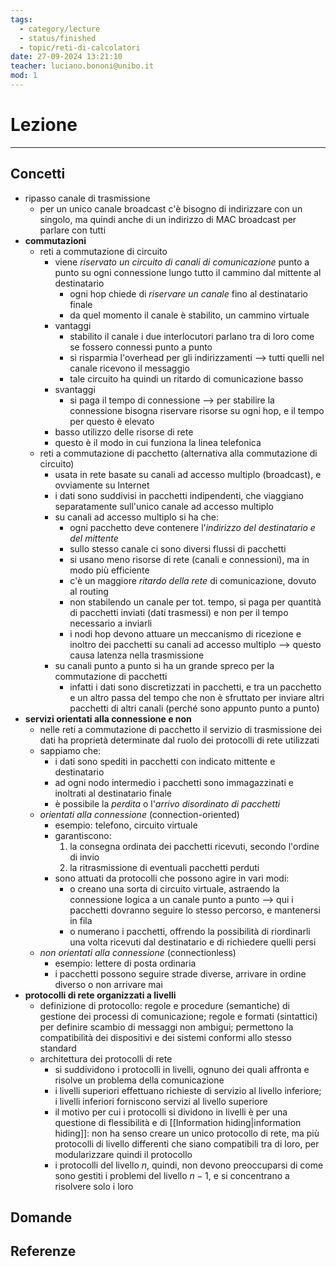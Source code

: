 ```yaml
---
tags:
  - category/lecture
  - status/finished
  - topic/reti-di-calcolatori
date: 27-09-2024 13:21:10
teacher: luciano.bononi@unibo.it
mod: 1
---
```

# Lezione
---
## Concetti
- ripasso canale di trasmissione
	- per un unico canale broadcast c'è bisogno di indirizzare con un singolo, ma quindi anche di un indirizzo di MAC broadcast per parlare con tutti
- **commutazioni**
	- reti a commutazione di circuito
		- viene _riservato un circuito di canali di comunicazione_ punto a punto su ogni connessione lungo tutto il cammino dal mittente al destinatario
			- ogni hop chiede di _riservare un canale_ fino al destinatario finale
			- da quel momento il canale è stabilito, un cammino virtuale
		- vantaggi
			- stabilito il canale i due interlocutori parlano tra di loro come se fossero connessi punto a punto
			- si risparmia l'overhead per gli indirizzamenti --> tutti quelli nel canale ricevono il messaggio
			- tale circuito ha quindi un ritardo di comunicazione basso
		- svantaggi
			- si paga il tempo di connessione --> per stabilire la connessione bisogna riservare risorse su ogni hop, e il tempo per questo è elevato
		- basso utilizzo delle risorse di rete
		- questo è il modo in cui funziona la linea telefonica
	- reti a commutazione di pacchetto (alternativa alla commutazione di circuito)
		- usata in rete basate su canali ad accesso multiplo (broadcast), e ovviamente su Internet
		- i dati sono suddivisi in pacchetti indipendenti, che viaggiano separatamente sull'unico canale ad accesso multiplo
		- su canali ad accesso multiplo si ha che:
			- ogni pacchetto deve contenere l'_indirizzo del destinatario e del mittente_
			- sullo stesso canale ci sono diversi flussi di pacchetti
			- si usano meno risorse di rete (canali e connessioni), ma in modo più efficiente
			- c'è un maggiore _ritardo della rete_ di comunicazione, dovuto al routing
			- non stabilendo un canale per tot. tempo, si paga per quantità di pacchetti inviati (dati trasmessi) e non per il tempo necessario a inviarli
			- i nodi hop devono attuare un meccanismo di ricezione e inoltro dei pacchetti su canali ad accesso multiplo --> questo causa latenza nella trasmissione
		- su canali punto a punto si ha un grande spreco per la commutazione di pacchetti
			- infatti i dati sono discretizzati in pacchetti, e tra un pacchetto e un altro passa del tempo che non è sfruttato per inviare altri pacchetti di altri canali (perché sono appunto punto a punto)
- **servizi orientati alla connessione e non**
	- nelle reti a commutazione di pacchetto il servizio di trasmissione dei dati ha proprietà determinate dal ruolo dei protocolli di rete utilizzati
	- sappiamo che:
		- i dati sono spediti in pacchetti con indicato mittente e destinatario
		- ad ogni nodo intermedio i pacchetti sono immagazzinati e inoltrati al destinatario finale
		- è possibile la _perdita_ o l'_arrivo disordinato di pacchetti_
	- _orientati alla connessione_ (connection-oriented)
		- esempio: telefono, circuito virtuale
		- garantiscono:
			1. la consegna ordinata dei pacchetti ricevuti, secondo l'ordine di invio
			2. la ritrasmissione di eventuali pacchetti perduti
		- sono attuati da protocolli che possono agire in vari modi:
			- o creano una sorta di circuito virtuale, astraendo la connessione logica a un canale punto a punto --> qui i pacchetti dovranno seguire lo stesso percorso, e mantenersi in fila
			- o numerano i pacchetti, offrendo la possibilità di riordinarli una volta ricevuti dal destinatario e di richiedere quelli persi
	- _non orientati alla connessione_ (connectionless)
		- esempio: lettere di posta ordinaria
		- i pacchetti possono seguire strade diverse, arrivare in ordine diverso o non arrivare mai
- **protocolli di rete organizzati a livelli**
	- definizione di protocollo: regole e procedure (semantiche) di gestione dei processi di comunicazione; regole e formati (sintattici) per definire scambio di messaggi non ambigui; permettono la compatibilità dei dispositivi e dei sistemi conformi allo stesso standard
	- architettura dei protocolli di rete
		- si suddividono i protocolli in livelli, ognuno dei quali affronta e risolve un problema della comunicazione
		- i livelli superiori effettuano richieste di servizio al livello inferiore; i livelli inferiori forniscono servizi al livello superiore
		- il motivo per cui i protocolli si dividono in livelli è per una questione di flessibilità e di [[Information hiding|information hiding]]: non ha senso creare un unico protocollo di rete, ma più protocolli di livello differenti che siano compatibili tra di loro, per modularizzare quindi il protocollo
		- i protocolli del livello $n$, quindi, non devono preoccuparsi di come sono gestiti i problemi del livello $n-1$, e si concentrano a risolvere solo i loro

## Domande

## Referenze
